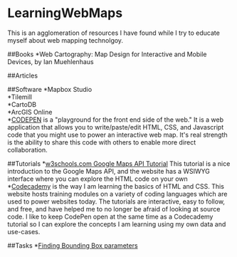 # LearningWebMaps
This is an agglomeration of resources I have found while I try to educate myself about web mapping technolgoy.

##Books
*Web Cartography: Map Design for Interactive and Mobile Devices, by Ian Muehlenhaus

##Articles

##Software
*Mapbox Studio  
*Tilemill  
*CartoDB  
*ArcGIS Online  
*[CODEPEN](https:codepen.io) is a "playground for the front end side of the web." It is a web application that allows you to write/paste/edit HTML, CSS, and Javascript code that you might use to power an interactive web map.  It's real strength is the ability to share this code with others to enable more direct collaboration.


##Tutorials
*[w3schools.com Google Maps API Tutorial](http://www.w3schools.com/googleapi/default.asp)
This tutorial is a nice introduction to the Google Maps API, and the website has a WSIWYG interface where you can explore the HTML code on your own
*[Codecademy](https://www.codecademy.com/) is the way I am learning the basics of HTML and CSS. This website hosts training modules on a variety of coding languages which are used to power websites today.  The tutorials are interactive, easy to follow, and free, and have helped me to no longer be afraid of looking at source code.  I like to keep CodePen open at the same time as a Codecademy tutorial so I can explore the concepts I am learning using my own data and use-cases.

##Tasks
*[Finding Bounding Box parameters](/GetBoundingBox.md)

